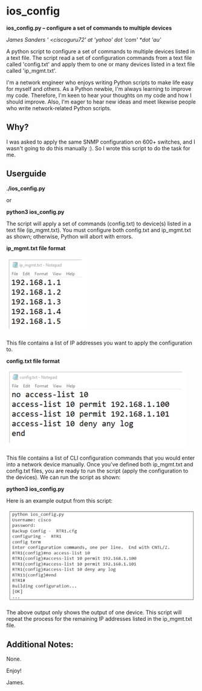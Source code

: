 # ios_config

**ios_config.py – configure a set of commands to multiple devices**

_James Sanders ' <ciscoguru72' *at* 'yahoo' *dot* 'com' *dot 'au'_

A python script to configure a set of commands to multiple devices listed in a text file. The script read a set of configuration commands from a text file called 'config.txt' and apply them to one or many devices listed in a text file called 'ip_mgmt.txt'.

I'm a network engineer who enjoys writing Python scripts to make life easy for myself and others. As a Python newbie, I'm always learning to improve my code. Therefore, I'm keen to hear your thoughts on my code and how I should improve. Also, I'm eager to hear new ideas and meet likewise people who write network-related Python scripts.

## Why?

I was asked to apply the same SNMP configuration on 600+ switches, and I wasn't going to do this manually :). So I wrote this script to do the task for me.

## Userguide

**./ios_config.py**

or 

**python3 ios_config.py**

The script will apply a set of commands (config.txt) to device(s) listed in a text file (ip_mgmt.txt). You must configure both config.txt and ip_mgmt.txt as shown; otherwise, Python will abort with errors.

**ip_mgmt.txt file format**

![ip_mgmt](https://github.com/Sandworks/images/blob/4a4cc638fc3625473af17f2c5421e458946e1d6e/ip_mgmt.jpg)

This file contains a list of IP addresses you want to apply the configuration to.

**config.txt file format**

![config](https://github.com/Sandworks/images/blob/4a4cc638fc3625473af17f2c5421e458946e1d6e/config.jpg)

This file contains a list of CLI configuration commands that you would enter into a network device manually.
Once you've defined both ip_mgmt.txt and config.txt files, you are ready to run the script (apply the configuration to the devices). We can run the script as shown:

**python3 ios_config.py**

Here is an example output from this script:

![ios_config](https://github.com/Sandworks/images/blob/4a4cc638fc3625473af17f2c5421e458946e1d6e/ios_config.jpg)

The above output only shows the output of one device. This script will repeat the process for the remaining IP addresses listed in the ip_mgmt.txt file.

## Additional Notes:

None.

Enjoy!

James.